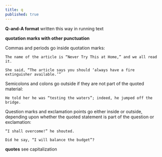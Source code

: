 ```yaml
---
title: q
published: true
---
```


**Q-and-A format** written this way in running text

**quotation marks with other punctuation**

Commas and periods go inside quotation marks:

`The name of the article is “Never Try This at Home,” and we all read it.`

`She said, “The article says you should ‘always have a fire extinguisher available.’”`

Semicolons and colons go outside if they are not part of the quoted material:

`He told her he was “testing the waters”; indeed, he jumped off the bridge.`

Question marks and exclamation points go either inside or outside, depending upon whether the quoted statement is part of the question or exclamation:

`“I shall overcome!” he shouted.`

`Did he say, “I will balance the budget”?`

**quotes** see capitalization
